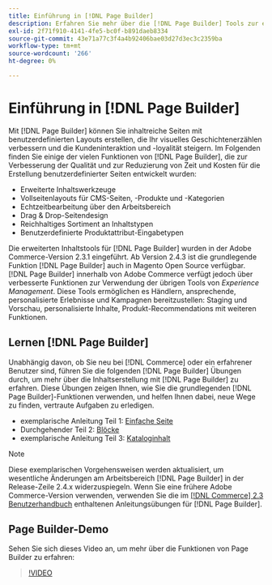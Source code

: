 ```yaml
---
title: Einführung in [!DNL Page Builder]
description: Erfahren Sie mehr über die [!DNL Page Builder] Tools zur einfachen Inhaltserstellung in Adobe Commerce und Magento Open Source.
exl-id: 2f71f910-4141-4fe5-bc0f-b891daeb8334
source-git-commit: 43e71a77c3f4a4b92406bae03d27d3ec3c2359ba
workflow-type: tm+mt
source-wordcount: '266'
ht-degree: 0%

---
```


# Einführung in [!DNL Page Builder]

Mit [!DNL Page Builder] können Sie inhaltreiche Seiten mit benutzerdefinierten Layouts erstellen, die Ihr visuelles Geschichtenerzählen verbessern und die Kundeninteraktion und -loyalität steigern. Im Folgenden finden Sie einige der vielen Funktionen von [!DNL Page Builder], die zur Verbesserung der Qualität und zur Reduzierung von Zeit und Kosten für die Erstellung benutzerdefinierter Seiten entwickelt wurden:

- Erweiterte Inhaltswerkzeuge
- Vollseitenlayouts für CMS-Seiten, -Produkte und -Kategorien
- Echtzeitbearbeitung über den Arbeitsbereich
- Drag &amp; Drop-Seitendesign
- Reichhaltiges Sortiment an Inhaltstypen
- Benutzerdefinierte Produktattribut-Eingabetypen

Die erweiterten Inhaltstools für [!DNL Page Builder] wurden in der Adobe Commerce-Version 2.3.1 eingeführt. Ab Version 2.4.3 ist die grundlegende Funktion [!DNL Page Builder] auch in Magento Open Source verfügbar. [!DNL Page Builder] innerhalb von Adobe Commerce verfügt jedoch über verbesserte Funktionen zur Verwendung der übrigen Tools von _Experience Management_. Diese Tools ermöglichen es Händlern, ansprechende, personalisierte Erlebnisse und Kampagnen bereitzustellen: Staging und Vorschau, personalisierte Inhalte, Produkt-Recommendations mit weiteren Funktionen.

## Lernen [!DNL Page Builder]

Unabhängig davon, ob Sie neu bei [!DNL Commerce] oder ein erfahrener Benutzer sind, führen Sie die folgenden [!DNL Page Builder] Übungen durch, um mehr über die Inhaltserstellung mit [!DNL Page Builder] zu erfahren. Diese Übungen zeigen Ihnen, wie Sie die grundlegenden [!DNL Page Builder]-Funktionen verwenden, und helfen Ihnen dabei, neue Wege zu finden, vertraute Aufgaben zu erledigen.

- exemplarische Anleitung Teil 1: [Einfache Seite](1-simple-page.md)
- Durchgehender Teil 2: [Blöcke](2-blocks.md)
- exemplarische Anleitung Teil 3: [Kataloginhalt](3-catalog-content.md)

>[!NOTE]
>
>Diese exemplarischen Vorgehensweisen werden aktualisiert, um wesentliche Änderungen am Arbeitsbereich [!DNL Page Builder] in der Release-Zeile 2.4.x widerzuspiegeln. Wenn Sie eine frühere Adobe Commerce-Version verwenden, verwenden Sie die im [[!DNL Commerce] 2.3 Benutzerhandbuch](https://docs.magento.com/user-guide/v2.3/cms/page-builder-learn.html) enthaltenen Anleitungsübungen für [!DNL Page Builder].

## Page Builder-Demo

Sehen Sie sich dieses Video an, um mehr über die Funktionen von Page Builder zu erfahren:

>[!VIDEO](https://video.tv.adobe.com/v/343781?quality=12)
